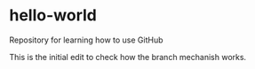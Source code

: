 # hello-world
Repository for learning how to use GitHub

This is the initial edit to check how the branch mechanish works.
